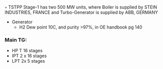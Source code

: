 ◦ TSTPP Stage-1 has two 500 MW units, where Boiler is supplied by STEIN INDUSTRIES, FRANCE and Turbo-Generator is supplied by ABB, GERMANY

- Generator
    - H2 Dew point 10C, and purity >97%, in OE handbook pg 140

### Main TG:

- HP T 16 stages
- IPT 2 x 16 stages
- LPT 2x 5 stages